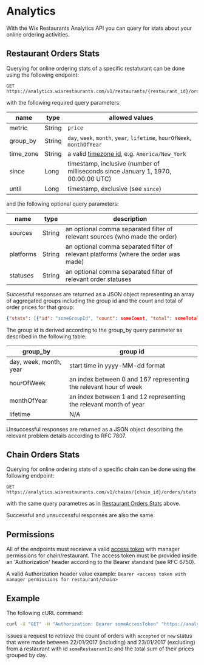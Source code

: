 # Analytics
With the Wix Restaurants Analytics API you can query for stats about your online ordering activities.

## Restaurant Orders Stats
Querying for online ordering stats of a specific restaturant can be done using the following endpoint:

~~~
GET https://analytics.wixrestaurants.com/v1/restaurants/{restaurant_id}/orders/stats
~~~

with the following required query parameters:

|name     |type  |allowed values                                                                       |
|---------|------|-------------------------------------------------------------------------------------|
|metric   |String|`price`                                                                              |
|group_by |String|`day`, `week`, `month`, `year`, `lifetime`, `hourOfWeek`, `monthOfYear`              |
|time_zone|String|a valid [timezone id](https://en.wikipedia.org/wiki/List_of_tz_database_time_zones), e.g. `America/New_York` |
|since    |Long  |timestamp, inclusive (number of milliseconds since January 1, 1970, 00:00:00 UTC)    |
|until    |Long  |timestamp, exclusive (see `since`)                                                   |

and the following optional query parameters:

|name     |type  |description                                                                        |
|---------|------|-----------------------------------------------------------------------------------|
|sources  |String|an optional comma separated filter of relevant sources (who made the order)        |
|platforms|String|an optional comma separated filter of relevant platforms (where the order was made)|
|statuses |String|an optional comma separated filter of relevant order statuses                      |

Successful responses are returned as a JSON object representing an array of aggregated groups 
including the group id and the count and total of order prices for that group:

~~~ json
{"stats": [{"id": "someGroupId", "count": someCount, "total": someTotal}]}
~~~

The group id is derived according to the group_by query parameter as described in the following table:

|group_by              |group id                                                         |
|----------------------|-----------------------------------------------------------------|
|day, week, month, year|start time in yyyy-MM-dd format                                  |
|hourOfWeek            |an index between 0 and 167 representing the relevant hour of week|
|monthOfYear           |an index between 1 and 12 representing the relevant month of year|
|lifetime              |N/A                                                              |

Unsuccessful responses are returned as a JSON object describing the relevant problem details according to RFC 7807.

## Chain Orders Stats
Querying for online ordering stats of a specific chain can be done using the following endpoint:

~~~
GET https://analytics.wixrestaurants.com/v1/chains/{chain_id}/orders/stats
~~~

with the same query parametres as in [Restaurant Orders Stats](Analytics#restaurant-orders-stats) above.

Successful and unsuccessful responses are also the same.

## Permissions
All of the endpoints must receieve a valid [access token](Authorization) with manager permissions for chain/restaurant.
The access token must be provided inside an 'Authorization' header according to the Bearer standard (see RFC 6750).

A valid Authorization header value example: ``` Bearer <access token with manager permissions for restaurant/chain> ```

## Example
The following cURL command:

~~~ bash
curl -X "GET" -H "Authorization: Bearer someAccessToken" "https://analytics.wixrestaurants.com/v1/restaurants/someRestaurantId/orders/stats?metric=price&group_by=day&time_zone=Asia%2FJerusalem&since=1485043200000&until=1485129600000l&statuses=accepted,new"
~~~

issues a request to retrieve the count of orders with ```accepted``` or ```new``` status that were made between 22/01/2017 (including) and 23/01/2017 (excluding) from  a restaurant with id ```someRestaurantId``` and the total sum of their prices grouped by day.
